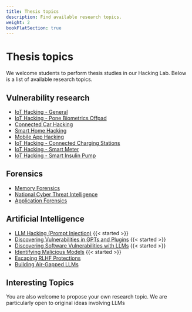 ```yaml
---
title: Thesis topics
description: Find available research topics.
weight: 2
bookFlatSection: true
---
```


# Thesis topics

We welcome students to perform thesis studies in our Hacking Lab. 
Below is a list of available research topics. 

## Vulnerability research

- [IoT Hacking - General](open/24-00-hacking-iot)  
- [IoT Hacking - Pone Biometrics Offpad](open/24-02-hacking-pone-biometrics-offpad)  
- [Connected Car Hacking](open/24-03-hacking-connected-cars)
- [Smart Home Hacking](open/24-07-hacking-smart-home)
- [Mobile App Hacking](open/24-06-hacking-applications)
- [IoT Hacking - Connected Charging Stations](open/24-13-hacking-connected-charging-stations)
- [IoT Hacking - Smart Meter](open/24-14-hacking-smart-meters)
- [IoT Hacking - Smart Insulin Pump](open/24-15-hacking-smart-insulin-pump)

## Forensics

- [Memory Forensics](open/24-01-memory-forensics)
- [National Cyber Threat Intelligence](open/24-04-cyber-threat-intelligence)
- [Application Forensics](open/24-05-application-forensics)

## Artificial Intelligence

- [LLM Hacking (Prompt Injection)](open/24-08-llm-prompt-injection) {{< started >}}
- [Discovering Vulnerabilities in GPTs and Plugins](open/24-09-llm-hacking-gpts) {{< started >}}
- [Discovering Software Vulnerabilities with LLMs](open/24-16-llm-hacking-software) {{< started >}}
- [Identifying Malicious Models](open/24-10-llm-malicious-models) {{< started >}}
- [Escaping RLHF Protections](open/24-11-llm-escaping-rlhf-protection)
- [Building Air-Gapped LLMs](open/24-12-llm-air-gap)

## Interesting Topics

You are also welcome to propose your own research topic. We are particularly open to original ideas involving LLMs

